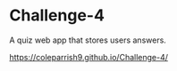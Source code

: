 # Challenge-4

A quiz web app that stores users answers.

https://coleparrish9.github.io/Challenge-4/